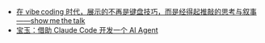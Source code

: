 - [在 vibe coding 时代，展示的不再是键盘技巧，而是经得起推敲的思考与叙事——show me the talk](https://x.com/Tz_2022/status/1936753641047674991)
- [宝玉：借助 Claude Code 开发一个 AI Agent](https://x.com/dotey/status/1936272883749118353)